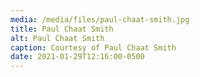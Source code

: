```yaml
---
media: /media/files/paul-chaat-smith.jpg
title: Paul Chaat Smith
alt: Paul Chaat Smith
caption: Courtesy of Paul Chaat Smith
date: 2021-01-29T12:16:00-0500
---
```

